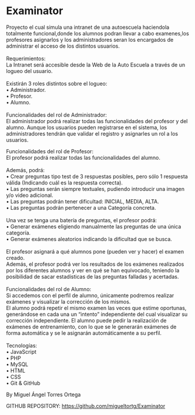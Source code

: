 # Examinator

Proyecto el cual simula una intranet de una autoescuela haciendola totalmente funcional,donde los alumnos podran llevar a cabo
examenes,los profesores asignarlos y los administradores seran los encargados de administrar el acceso de los distintos usuarios. 
<br><br>
Requerimientos: <br>
La Intranet será accesible desde la Web de la Auto Escuela a través de un logueo del usuario. <br><br>
Existirán 3 roles distintos sobre el logueo: <br>
• Administrador. <br>
• Profesor. <br>
• Alumno. <br>
<br>
Funcionalidades del rol de Administrador: <br>
El administrador podrá realizar todas las funcionalidades del profesor y del alumno. 
Aunque los usuarios pueden registrarse en el sistema, los administradores tendrán que validar 
el registro y asignarles un rol a los usuarios. <br>

Funcionalidades del rol de Profesor: <br>
El profesor podrá realizar todas las funcionalidades del alumno. <br><br>
Además, podrá: <br>
• Crear preguntas tipo test de 3 respuestas posibles, pero sólo 1 respuesta válida 
(Indicando cuál es la respuesta correcta). <br>
• Las preguntas serán siempre textuales, pudiendo introducir una imagen y/o video 
adicional. <br>
• Las preguntas podrán tener dificultad: INICIAL, MEDIA, ALTA. <br>
• Las preguntas podrán pertenecer a una Categoría concreta. <br>
<br>
Una vez se tenga una batería de preguntas, el profesor podrá: <br>
• Generar exámenes eligiendo manualmente las preguntas de una única categoría. <br>
• Generar exámenes aleatorios indicando la dificultad que se busca. <br>
<br>
El profesor asignará a qué alumnos pone (pueden ver y hacer) el examen creado. <br>
Además, el profesor podrá ver los resultados de los exámenes realizados por los diferentes 
alumnos y ver en qué se han equivocado, teniendo la posibilidad de sacar estadísticas de las 
preguntas falladas y acertadas.<br> 
<br>
Funcionalidades del rol de Alumno: <br>
Si accedemos con el perfil de alumno, únicamente podremos realizar exámenes y visualizar la 
corrección de los mismos. <br>
El alumno podrá repetir el mismo examen las veces que estime oportunas, generándose en 
cada una un “intento” independiente del cual visualizar su corrección independiente. 
El alumno puede pedir la realización de exámenes de entrenamiento, con lo que se le 
generarán exámenes de forma automática y se le asignarán automáticamente a su perfil.<br>
<br>
Tecnologías:<br>
• JavaScript<br>
• PHP<br>
• MySQL<br>
• HTML<br>
• CSS<br>
• Git & GitHub<br>

By Miguel Ángel Torres Ortega

GITHUB REPOSITORY:
https://github.com/migueltortg/Examinator